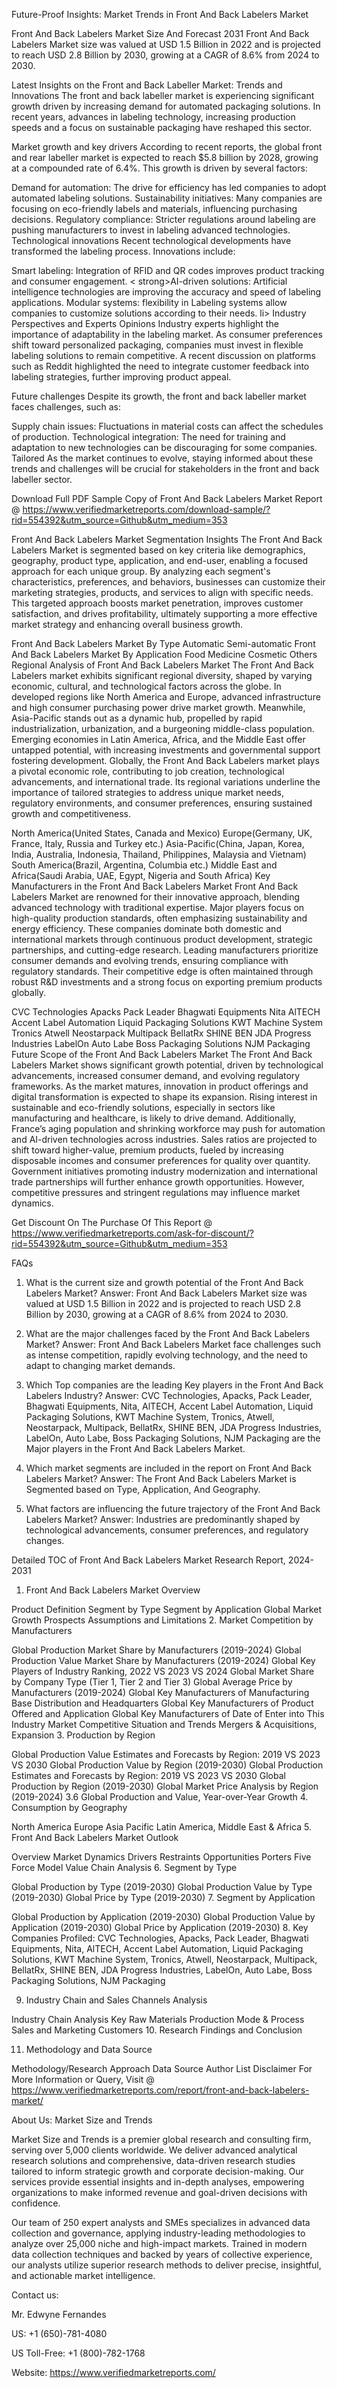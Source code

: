 Future-Proof Insights: Market Trends in Front And Back Labelers Market


Front And Back Labelers Market Size And Forecast 2031
Front And Back Labelers Market size was valued at USD 1.5 Billion in 2022 and is projected to reach USD 2.8 Billion by 2030, growing at a CAGR of 8.6% from 2024 to 2030.

Latest Insights on the Front and Back Labeller Market: Trends and Innovations
The front and back labeller market is experiencing significant growth driven by increasing demand for automated packaging solutions. In recent years, advances in labeling technology, increasing production speeds and a focus on sustainable packaging have reshaped this sector.

Market growth and key drivers
According to recent reports, the global front and rear labeller market is expected to reach $5.8 billion by 2028, growing at a compounded rate of 6.4%. This growth is driven by several factors:

Demand for automation: The drive for efficiency has led companies to adopt automated labeling solutions.
Sustainability initiatives: Many companies are focusing on eco-friendly labels and materials, influencing purchasing decisions.
Regulatory compliance: Stricter regulations around labeling are pushing manufacturers to invest in labeling advanced technologies.
Technological innovations
Recent technological developments have transformed the labeling process. Innovations include:

Smart labeling: Integration of RFID and QR codes improves product tracking and consumer engagement.
< strong>AI-driven solutions: Artificial intelligence technologies are improving the accuracy and speed of labeling applications.
Modular systems: flexibility in Labeling systems allow companies to customize solutions according to their needs. li>
Industry Perspectives and Experts Opinions
Industry experts highlight the importance of adaptability in the labeling market. As consumer preferences shift toward personalized packaging, companies must invest in flexible labeling solutions to remain competitive. A recent discussion on platforms such as Reddit highlighted the need to integrate customer feedback into labeling strategies, further improving product appeal.

Future challenges
Despite its growth, the front and back labeller market faces challenges, such as:

Supply chain issues: Fluctuations in material costs can affect the schedules of production.
Technological integration: The need for training and adaptation to new technologies can be discouraging for some companies.
Tailored As the market continues to evolve, staying informed about these trends and challenges will be crucial for stakeholders in the front and back labeller sector.

Download Full PDF Sample Copy of Front And Back Labelers Market Report @ https://www.verifiedmarketreports.com/download-sample/?rid=554392&utm_source=Github&utm_medium=353

Front And Back Labelers Market Segmentation Insights
The Front And Back Labelers Market is segmented based on key criteria like demographics, geography, product type, application, and end-user, enabling a focused approach for each unique group. By analyzing each segment's characteristics, preferences, and behaviors, businesses can customize their marketing strategies, products, and services to align with specific needs. This targeted approach boosts market penetration, improves customer satisfaction, and drives profitability, ultimately supporting a more effective market strategy and enhancing overall business growth.

Front And Back Labelers Market By Type
Automatic
Semi-automatic
Front And Back Labelers Market By Application
Food
Medicine
Cosmetic
Others
Regional Analysis of Front And Back Labelers Market
The Front And Back Labelers market exhibits significant regional diversity, shaped by varying economic, cultural, and technological factors across the globe. In developed regions like North America and Europe, advanced infrastructure and high consumer purchasing power drive market growth. Meanwhile, Asia-Pacific stands out as a dynamic hub, propelled by rapid industrialization, urbanization, and a burgeoning middle-class population. Emerging economies in Latin America, Africa, and the Middle East offer untapped potential, with increasing investments and governmental support fostering development. Globally, the Front And Back Labelers market plays a pivotal economic role, contributing to job creation, technological advancements, and international trade. Its regional variations underline the importance of tailored strategies to address unique market needs, regulatory environments, and consumer preferences, ensuring sustained growth and competitiveness.

North America(United States, Canada and Mexico)
Europe(Germany, UK, France, Italy, Russia and Turkey etc.)
Asia-Pacific(China, Japan, Korea, India, Australia, Indonesia, Thailand, Philippines, Malaysia and Vietnam)
South America(Brazil, Argentina, Columbia etc.)
Middle East and Africa(Saudi Arabia, UAE, Egypt, Nigeria and South Africa)
Key Manufacturers in the Front And Back Labelers Market
Front And Back Labelers Market are renowned for their innovative approach, blending advanced technology with traditional expertise. Major players focus on high-quality production standards, often emphasizing sustainability and energy efficiency. These companies dominate both domestic and international markets through continuous product development, strategic partnerships, and cutting-edge research. Leading manufacturers prioritize consumer demands and evolving trends, ensuring compliance with regulatory standards. Their competitive edge is often maintained through robust R&D investments and a strong focus on exporting premium products globally.

CVC Technologies
Apacks
Pack Leader
Bhagwati Equipments
Nita
AlTECH
Accent Label Automation
Liquid Packaging Solutions
KWT Machine System
Tronics
Atwell
Neostarpack
Multipack
BellatRx
SHINE BEN
JDA Progress Industries
LabelOn
Auto Labe
Boss Packaging Solutions
NJM Packaging
Future Scope of the Front And Back Labelers Market
The Front And Back Labelers Market shows significant growth potential, driven by technological advancements, increased consumer demand, and evolving regulatory frameworks. As the market matures, innovation in product offerings and digital transformation is expected to shape its expansion. Rising interest in sustainable and eco-friendly solutions, especially in sectors like manufacturing and healthcare, is likely to drive demand. Additionally, France’s aging population and shrinking workforce may push for automation and AI-driven technologies across industries. Sales ratios are projected to shift toward higher-value, premium products, fueled by increasing disposable incomes and consumer preferences for quality over quantity. Government initiatives promoting industry modernization and international trade partnerships will further enhance growth opportunities. However, competitive pressures and stringent regulations may influence market dynamics.

Get Discount On The Purchase Of This Report @ https://www.verifiedmarketreports.com/ask-for-discount/?rid=554392&utm_source=Github&utm_medium=353

FAQs
1. What is the current size and growth potential of the Front And Back Labelers Market?
Answer: Front And Back Labelers Market size was valued at USD 1.5 Billion in 2022 and is projected to reach USD 2.8 Billion by 2030, growing at a CAGR of 8.6% from 2024 to 2030.

2. What are the major challenges faced by the Front And Back Labelers Market?
Answer: Front And Back Labelers Market face challenges such as intense competition, rapidly evolving technology, and the need to adapt to changing market demands.

3. Which Top companies are the leading Key players in the Front And Back Labelers Industry?
Answer: CVC Technologies, Apacks, Pack Leader, Bhagwati Equipments, Nita, AlTECH, Accent Label Automation, Liquid Packaging Solutions, KWT Machine System, Tronics, Atwell, Neostarpack, Multipack, BellatRx, SHINE BEN, JDA Progress Industries, LabelOn, Auto Labe, Boss Packaging Solutions, NJM Packaging are the Major players in the Front And Back Labelers Market.

4. Which market segments are included in the report on Front And Back Labelers Market?
Answer: The Front And Back Labelers Market is Segmented based on Type, Application, And Geography.

5. What factors are influencing the future trajectory of the Front And Back Labelers Market?
Answer: Industries are predominantly shaped by technological advancements, consumer preferences, and regulatory changes.

Detailed TOC of Front And Back Labelers Market Research Report, 2024-2031
1. Front And Back Labelers Market Overview

Product Definition
Segment by Type
Segment by Application
Global Market Growth Prospects
Assumptions and Limitations
2. Market Competition by Manufacturers

Global Production Market Share by Manufacturers (2019-2024)
Global Production Value Market Share by Manufacturers (2019-2024)
Global Key Players of Industry Ranking, 2022 VS 2023 VS 2024
Global Market Share by Company Type (Tier 1, Tier 2 and Tier 3)
Global Average Price by Manufacturers (2019-2024)
Global Key Manufacturers of Manufacturing Base Distribution and Headquarters
Global Key Manufacturers of Product Offered and Application
Global Key Manufacturers of Date of Enter into This Industry
Market Competitive Situation and Trends
Mergers & Acquisitions, Expansion
3. Production by Region

Global Production Value Estimates and Forecasts by Region: 2019 VS 2023 VS 2030
Global Production Value by Region (2019-2030)
Global Production Estimates and Forecasts by Region: 2019 VS 2023 VS 2030
Global Production by Region (2019-2030)
Global Market Price Analysis by Region (2019-2024) 3.6 Global Production and Value, Year-over-Year Growth
4. Consumption by Geography

North America
Europe
Asia Pacific
Latin America, Middle East & Africa
5. Front And Back Labelers Market Outlook

Overview
Market Dynamics
Drivers
Restraints
Opportunities
Porters Five Force Model
Value Chain Analysis 
6. Segment by Type

Global Production by Type (2019-2030)
Global Production Value by Type (2019-2030)
Global Price by Type (2019-2030)
7. Segment by Application

Global Production by Application (2019-2030)
Global Production Value by Application (2019-2030)
Global Price by Application (2019-2030)
8. Key Companies Profiled: CVC Technologies, Apacks, Pack Leader, Bhagwati Equipments, Nita, AlTECH, Accent Label Automation, Liquid Packaging Solutions, KWT Machine System, Tronics, Atwell, Neostarpack, Multipack, BellatRx, SHINE BEN, JDA Progress Industries, LabelOn, Auto Labe, Boss Packaging Solutions, NJM Packaging

9. Industry Chain and Sales Channels Analysis

Industry Chain Analysis
Key Raw Materials
Production Mode & Process
Sales and Marketing
Customers
10. Research Findings and Conclusion

11. Methodology and Data Source

Methodology/Research Approach
Data Source
Author List
Disclaimer
For More Information or Query, Visit @ https://www.verifiedmarketreports.com/report/front-and-back-labelers-market/

About Us: Market Size and Trends

Market Size and Trends is a premier global research and consulting firm, serving over 5,000 clients worldwide. We deliver advanced analytical research solutions and comprehensive, data-driven research studies tailored to inform strategic growth and corporate decision-making. Our services provide essential insights and in-depth analyses, empowering organizations to make informed revenue and goal-driven decisions with confidence.

Our team of 250 expert analysts and SMEs specializes in advanced data collection and governance, applying industry-leading methodologies to analyze over 25,000 niche and high-impact markets. Trained in modern data collection techniques and backed by years of collective experience, our analysts utilize superior research methods to deliver precise, insightful, and actionable market intelligence.

Contact us:

Mr. Edwyne Fernandes

US: +1 (650)-781-4080

US Toll-Free: +1 (800)-782-1768

Website: https://www.verifiedmarketreports.com/
